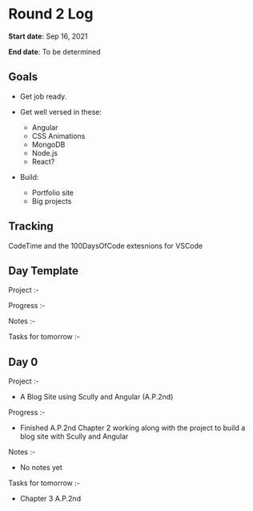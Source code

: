# Round 2 Log

**Start date**: Sep 16, 2021

**End date**: To be determined

## Goals

- Get job ready.
- Get well versed in these:

  - Angular
  - CSS Animations
  - MongoDB
  - Node.js
  - React?

- Build:
  - Portfolio site
  - Big projects

## Tracking

CodeTime and the 100DaysOfCode extesnions for VSCode

## Day Template

Project :-

Progress :-

Notes :-

Tasks for tomorrow :-

## Day 0

Project :-

- A Blog Site using Scully and Angular (A.P.2nd)

Progress :-

- Finished A.P.2nd Chapter 2 working along with the project to build a blog site with Scully and Angular

Notes :-

- No notes yet

Tasks for tomorrow :-

- Chapter 3 A.P.2nd
